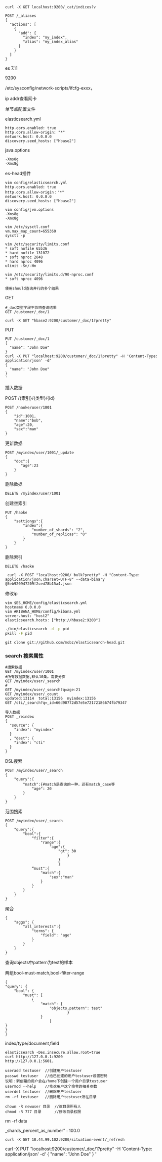 ```
curl -X GET localhost:9200/_cat/indices?v
```



```
POST /_aliases
{
  "actions": [
    {
      "add": {
        "index": "my_index",
        "alias": "my_index_alias"
      }
    }
  ]
}
```



es 7.11

9200

/etc/sysconfig/network-scripts/ifcfg-exxx，

ip addr查看网卡

单节点配置文件

elasticsearch.yml

```
http.cors.enabled: true
http.cors.allow-origin: "*"
network.host: 0.0.0.0
discovery.seed_hosts: ["hbase2"]
```

java.options

```
-Xms8g
-Xmx8g
```

es-head插件

```
vim config/elasticsearch.yml
http.cors.enabled: true 
http.cors.allow-origin："*"
network.host: 0.0.0.0
discovery.seed_hosts: ["hbase2"]

vim config/jvm.options
-Xms8g
-Xmx8g

vim /etc/sysctl.conf
vm.max_map_count=655360
sysctl -p

vim /etc/security/limits.conf
* soft nofile 65536
* hard nofile 131072
* soft nproc 2048
* hard nproc 4096
ulimit -Sn/-Hn

vim /etc/security/limits.d/90-nproc.conf
* soft nproc 4096

```



```
使用should查询并行的多个结果
```



GET

```
#_doc类型字段不影响查询结果
GET /customer/_doc/1

curl -X GET "hbase2:9200/customer/_doc/1?pretty"
```

PUT

```
PUT /customer/_doc/1
{
  "name": "John Doe"
}
curl -X PUT "localhost:9200/customer/_doc/1?pretty" -H 'Content-Type: application/json' -d'
{
  "name": "John Doe"
}
'
```

插入数据

POST /{索引}/{类型}/{id}

```
POST /haoke/user/1001
{
	"id":1001,
	"name":"bob",
	"age":20,
	"sex":"man"
}
```

更新数据

```
POST /myindex/user/1001/_update
{
	"doc":{
	   "age":23
	}
}
```

删除数据

```
DELETE /myindex/user/1001
```





创建空索引

```
PUT /haoke
{
	"settiongs":{
		"index":{
			"number_of_shards": "2",
			"number_of_replicas": "0"
		}
	}
}
```

删除索引

```
DELETE /haoke
```



```
 curl -X POST "localhost:9200/_bulk?pretty" -H "Content-Type: application/json;charset=UTF-8" --data-binary @5eb920947209f2ced78b15a4.json 
```



修改ip

```
vim $ES_HOME/config/elasticsearch.yml
hostname 0.0.0.0
vim #KIBANA_HOME/config/kibana.yml
server.host: "host2"
elasticsearch.hosts: ["http://hbase2:9200"]
```



```sh
./bin/elasticsearch -d -p pid
pkill -F pid
```

`git clone git://github.com/mobz/elasticsearch-head.git`

### search 搜索属性



```
#搜索数据
GET /myindex/user/1001
#所有数据数据,默认10条。需要分页
GET /myindex/user/_search
#
GET /myindex/user/_search?q=age:21
GET /myindex/user/_count
updated:13114  total:13156  myindex:13156
GET /cti/_search?q=_id=66d90772d57e5e72172186674fb79347
```

```
导入数据
POST _reindex
{
  "source": {
    "index": "myindex"
  }
  , "dest": {
    "index": "cti"
  }
}
```



DSL搜索

```
POST /myindex/user/_search
{
	"query":{
	  	"match":{#match是查询的一种，还有match_case等
	  		"age": 20
	  	}
	}
}
```

范围搜索

```
POST /myindex/user/_search
{
	"query":{
		"bool":{
			"filter":{
				"range":{
					"age":{
						"gt": 30
							} 
						}
	  					}
	  		“must":{
	  			"match":{
	  				"sex":"man"
	  			}
	  		}
		}
	}
}
```

聚合

```
{
	"aggs": {
		"all_interests":{
			"terms": {
				"field": "age"
			}
		}
	}
}
```

查询objects中pattern为test的样本

两组bool-must-match,bool-filter-range

```
{
"query": {
	"bool": {
		"must": [
			{
				"match": {
					"objects.pattern": test"
							}
				}
					]
}
}
}
```



index/type/document,field

```
elasticsearch -Des.insecure.allow.root=true
curl http://127.0.0.1:9200
http://127.0.0.1:5601.
```

```text
useradd testuser  //创建用户testuser
passwd testuser   //给已创建的用户testuser设置密码
说明：新创建的用户会在/home下创建一个用户目录testuser
usermod --help    //修改用户这个命令的相关参数
userdel testuser  //删除用户testuser
rm -rf testuser   //删除用户testuser所在目录
```

```text
chown -R newuser 目录  //改目录所有人
chmod -R 777 目录      //修改目录权限
```

rm -rf data

_shards_percent_as_number" : 100.0

```
curl -X GET 10.44.99.102:9200/situation-event/_refresh
```

curl -X PUT "localhost:9200/customer/_doc/1?pretty" -H 'Content-Type: application/json' -d'
{
  "name": "John Doe"
}
'